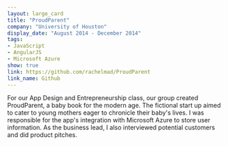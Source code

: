 ```yaml
---
layout: large_card
title: "ProudParent"
company: "University of Houston"
display_date: "August 2014 - December 2014"
tags: 
- JavaScript
- AngularJS
- Microsoft Azure
show: true
link: https://github.com/rachelmad/ProudParent
link_name: Github
---
```


For our App Design and Entrepreneurship class, our group created ProudParent, a baby book for the modern age.
The fictional start up aimed to cater to young mothers eager to chronicle their baby's lives. 
I was responsible for the app's integration with Microsoft Azure to store user information. 
As the business lead, I also interviewed potential customers and did product pitches.